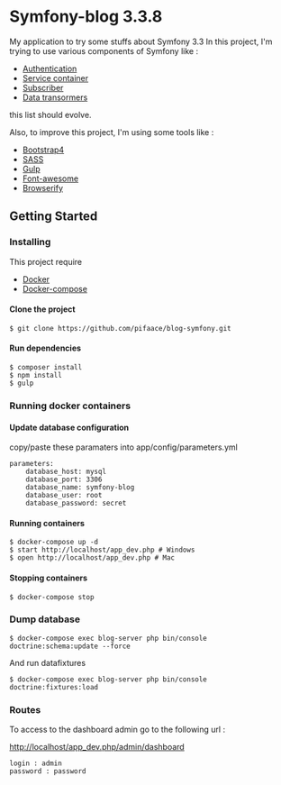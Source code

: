 # Symfony-blog 3.3.8

My application to try some stuffs about Symfony 3.3
In this project, I'm trying to use various components of Symfony like :
* [Authentication](https://symfony.com/doc/current/security.html)
* [Service container](http://symfony.com/doc/current/service_container.html)
* [Subscriber](http://symfony.com/doc/current/doctrine/event_listeners_subscribers.html)
* [Data transormers](https://symfony.com/doc/current/form/data_transformers.html)

this list should evolve.

Also, to improve this project, I'm using some tools like :
* [Bootstrap4](https://getbootstrap.com/docs/4.0/getting-started/introduction/)
* [SASS](http://sass-lang.com/documentation/file.SASS_REFERENCE.html)
* [Gulp](https://github.com/gulpjs/gulp/blob/master/docs/API.md)
* [Font-awesome](http://fontawesome.io/)
* [Browserify](http://browserify.org/)


## Getting Started

### Installing

This project require 
* [Docker](https://docs.docker.com/)
* [Docker-compose](https://docs.docker.com/compose/)

#### Clone the project
```
$ git clone https://github.com/pifaace/blog-symfony.git
```

#### Run dependencies
```
$ composer install
$ npm install
$ gulp
```

### Running docker containers

#### Update database configuration
copy/paste these paramaters into app/config/parameters.yml
```
parameters:
    database_host: mysql
    database_port: 3306
    database_name: symfony-blog
    database_user: root
    database_password: secret
```
#### Running containers
```
$ docker-compose up -d
$ start http://localhost/app_dev.php # Windows
$ open http://localhost/app_dev.php # Mac
```

#### Stopping containers
```
$ docker-compose stop
```

### Dump database

```
$ docker-compose exec blog-server php bin/console doctrine:schema:update --force
```

And run datafixtures

```
$ docker-compose exec blog-server php bin/console doctrine:fixtures:load
```

### Routes
To access to the dashboard admin go to the following url :

[http://localhost/app_dev.php/admin/dashboard](http://localhost/app_dev.php/admin/dashboard)
```
login : admin
password : password
```
